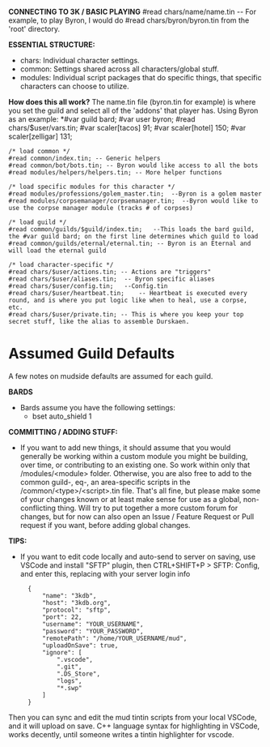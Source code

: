 **CONNECTING TO 3K / BASIC PLAYING**
#read chars/name/name.tin  -- For example, to play Byron, I would do #read chars/byron/byron.tin from the 'root' directory.


**ESSENTIAL STRUCTURE:**
* chars: Individual character settings.
* common: Settings shared across all characters/global stuff.
* modules: Individual script packages that do specific things, that specific characters can choose to utilize.


**How does this all work?**
The name.tin file (byron.tin for example) is where you set the guild and select all of the 'addons' that player has.  Using Byron as an example:
    *#var guild bard;
    #var user byron;
    #read chars/$user/vars.tin;
    #var scaler[tacos] 91;
    #var scaler[hotel] 150;
    #var scaler[zelligar] 131;

    /* load common */
    #read common/index.tin; -- Generic helpers
    #read common/bot/bots.tin; -- Byron would like access to all the bots
    #read modules/helpers/helpers.tin; -- More helper functions

    /* load specific modules for this character */
    #read modules/professions/golem_master.tin;  --Byron is a golem master
    #read modules/corpsemanager/corpsemanager.tin;  --Byron would like to use the corpse manager module (tracks # of corpses)

    /* load guild */
    #read common/guilds/$guild/index.tin;   --This loads the bard guild, the #var guild bard; on the first line determines which guild to load
    #read common/guilds/eternal/eternal.tin; -- Byron is an Eternal and will load the eternal guild

    /* load character-specific */
    #read chars/$user/actions.tin; -- Actions are "triggers"
    #read chars/$user/aliases.tin;  -- Byron specific aliases
    #read chars/$user/config.tin;   --Config.tin
    #read chars/$user/heartbeat.tin;    -- Heartbeat is executed every round, and is where you put logic like when to heal, use a corpse, etc.
    #read chars/$user/private.tin; -- This is where you keep your top secret stuff, like the alias to assemble Durskaen.




# Assumed Guild Defaults
A few notes on mudside defaults are assumed for each guild.

**BARDS**
* Bards assume you have the following settings:
    * bset auto_shield 1


**COMMITTING / ADDING STUFF:**
* If you want to add new things, it should assume that you would generally be working within a custom module you might be building, over time, or contributing to an existing one. So work within only that /modules/\<module\> folder. Otherwise, you are also free to add to the common guild-, eq-, an area-specific scripts in the /common/\<type\>/\<script\>.tin file. That's all fine, but please make some of your changes known or at least make sense for use as a global, non-conflicting thing. Will try to put together a more custom forum for changes, but for now can also open an Issue / Feature Request or Pull request if you want, before adding global changes. 

**TIPS:**
* If you want to edit code locally and auto-send to server on saving, use VSCode and install "SFTP" plugin, then CTRL+SHIFT+P > SFTP: Config, and enter this, replacing with your server login info

        {
            "name": "3kdb",
            "host": "3kdb.org",
            "protocol": "sftp",
            "port": 22,
            "username": "YOUR_USERNAME",
            "password": "YOUR_PASSWORD",
            "remotePath": "/home/YOUR_USERNAME/mud",
            "uploadOnSave": true,
            "ignore": [
                ".vscode",
                ".git",
                ".DS_Store",
                "logs",
                "*.swp"
            ]
        }

Then you can sync and edit the mud tintin scripts from your local VSCode, and it will upload on save. C++ language syntax for highlighting in VSCode, works decently, until someone writes a tintin highlighter for vscode. 
